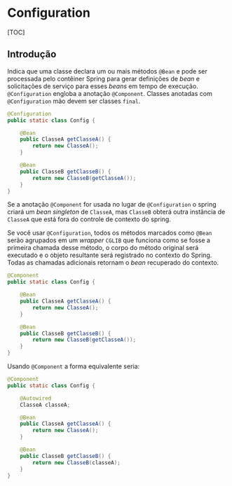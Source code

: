 # Configuration

[TOC]

## Introdução

Indica que uma classe declara um ou mais métodos `@Bean` e pode ser processada pelo contêiner Spring para gerar definições de *bean* e solicitações de serviço para esses *beans* em tempo de execução. `@Configuration` engloba a anotação `@Component`. Classes anotadas com `@Configuration` mão devem ser classes `final`.

```java
@Configuration
public static class Config {

    @Bean
    public ClasseA getClasseA() {
        return new ClasseA();
    }

    @Bean
    public ClasseB getClasseB() {
        return new ClasseB(getClasseA());
    }
}
```

Se a anotação `@Component` for usada no lugar de `@Configuration` o spring criará um *bean* *singleton* de `ClasseA`, mas `ClasseB` obterá outra instância de `ClasseA` que está fora do controle de contexto do spring.

Se você usar `@Configuration`, todos os métodos marcados como `@Bean` serão agrupados em um *wrapper* `CGLIB` que funciona como se fosse a primeira chamada desse método, o corpo do método original será executado e o objeto resultante será registrado no contexto do Spring. Todas as chamadas adicionais retornam o *bean* recuperado do contexto.

```java
@Component
public static class Config {

    @Bean
    public ClasseA getClasseA() {
        return new ClasseA();
    }

    @Bean
    public ClasseB getClasseB() {
        return new ClasseB(getClasseA());
    }
}
```

Usando `@Component` a forma equivalente seria:

```java
@Component
public static class Config {

    @Autowired
    ClasseA classeA;

    @Bean
    public ClasseA getClasseA() {
        return new ClasseA();
    }

    @Bean
    public ClasseB getClasseB() {
        return new ClasseB(classeA);
    }
}
```
